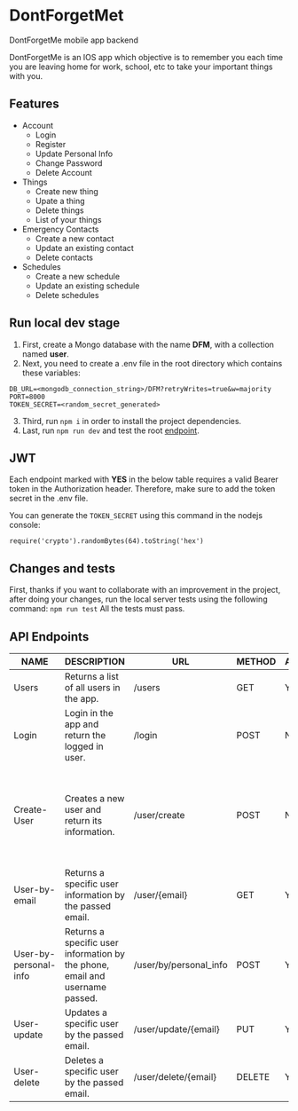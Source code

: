 # DontForgetMet
DontForgetMe mobile app backend

DontForgetMe is an IOS app which objective is to remember you each time you are leaving home for work, school, etc to take your important things with you.
## Features
* Account
  * Login
  * Register
  * Update Personal Info
  * Change Password
  * Delete Account
* Things
  * Create new thing
  * Upate a thing
  * Delete things
  * List of your things
* Emergency Contacts
  * Create a new contact
  * Update an existing contact
  * Delete contacts
* Schedules
  * Create a new schedule
  * Update an existing schedule
  * Delete schedules
## Run local dev stage
1. First, create a Mongo database with the name **DFM**, with a collection named **user**.
2. Next, you need to create a .env file in the root directory which contains these variables:
```
DB_URL=<mongodb_connection_string>/DFM?retryWrites=true&w=majority
PORT=8000
TOKEN_SECRET=<random_secret_generated>
```
3. Third, run `npm i` in order to install the project dependencies.
4. Last, run `npm run dev` and test the root [endpoint](http://localhost:8000/).
## JWT
Each endpoint marked with **YES** in the below table requires a valid Bearer token in the Authorization header. Therefore, make sure to add the token secret in the .env file.

You can generate the `TOKEN_SECRET` using this command in the nodejs console:
```
require('crypto').randomBytes(64).toString('hex')
```
## Changes and tests
First, thanks if you want to collaborate with an improvement in the project, after doing your changes, run the local server tests using the following command:
`npm run test`
All the tests must pass.
## API Endpoints
| NAME                  | DESCRIPTION                           | URL    | METHOD | AUTH | BODY |
| --------------------- | ------------------------------------- | ------ | ------ | ---- | ---- |
| Users                 | Returns a list of all users in the app. | /users | GET | YES |    | NA   |
| Login                 | Login in the app and return the logged in user. | /login | POST | NO |    | ` { "username": "username", "password": "password" } ` |
| Create-User           | Creates a new user and return its information.  | /user/create | POST | NO    | `{ "phone": "1234567890", "password": "password", "things": [], "emergencyContacts": [], "email": "example@exp.exp", "username": "username", "schedules": [] }`   |
| User-by-email         | Returns a specific user information by the passed email. | /user/{email} | GET | YES    | NA   |
| User-by-personal-info | Returns a specific user information by the phone, email and username passed. | /user/by/personal\_info | POST  | YES   | `{ "email": "example@exp.exp", "username": "username", "phone": "1234567890" }`   |
| User-update           | Updates a specific user by the passed email. | /user/update/{email} | PUT | YES    | `{ "phone": "1234567890", "username": "username" }`   |
| User-delete           | Deletes a specific user by the passed email. | /user/delete/{email} | DELETE | YES    | NA   |
